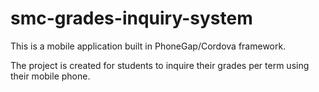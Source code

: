 # smc-grades-inquiry-system

This is a mobile application built in PhoneGap/Cordova framework.

The project is created for students to inquire their grades per term using their mobile phone.

